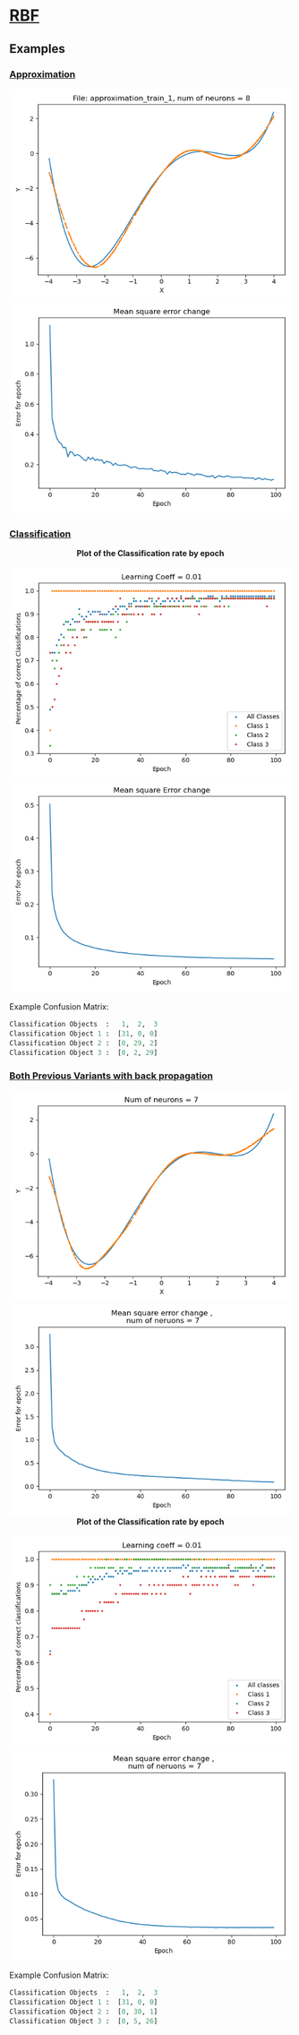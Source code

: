 # [RBF](https://github.com/ZdrzalikPrzemyslaw/Machine-Learning/tree/master/RadialBasisFunctionNetwork)

## Examples

### [Approximation](https://github.com/ZdrzalikPrzemyslaw/Machine-Learning/tree/master/RadialBasisFunctionNetwork/Approximation)

<p align="center">
    <img src="https://github.com/ZdrzalikPrzemyslaw/Machine-Learning/blob/master/.github/Approximation_RBF_Example_Plot.png"
     alt="Approximation plot"/>
  <br>
    <img src="https://github.com/ZdrzalikPrzemyslaw/Machine-Learning/blob/master/.github/Approximation_RBF_Example_Error.png"
     alt="Error plot"/>
</p>


### [Classification](https://github.com/ZdrzalikPrzemyslaw/Machine-Learning/tree/master/RadialBasisFunctionNetwork/Classification)

<p align="center">
 <b>
 Plot of the Classification rate by epoch
 </b>
 <br> <br>
    <img src="https://github.com/ZdrzalikPrzemyslaw/Machine-Learning/blob/master/.github/Classification_RBF_Example_Plot.png"
     alt="Classification plot"/>
<br>
    <img src="https://github.com/ZdrzalikPrzemyslaw/Machine-Learning/blob/master/.github/Classification_RBF_Example_Error.png"
     alt="Error plot"/>
     
 Example Confusion Matrix:
 </b>
</p>


```python
Classification Objects  :   1,  2,  3
Classification Object 1 :  [31, 0, 0]
Classification Object 2 :  [0, 29, 2]
Classification Object 3 :  [0, 2, 29]

```


### [Both Previous Variants with back propagation](https://github.com/ZdrzalikPrzemyslaw/Machine-Learning/tree/master/RadialBasisFunctionNetwork/ApproximationAndClassificationWithBackPropagation)

<p align="center">
<img src="https://github.com/ZdrzalikPrzemyslaw/Machine-Learning/blob/master/.github/Approximation_RBF_Example_Plot_backprop.png"
     alt="Approximation plot"/>
  <br>
    <img src="https://github.com/ZdrzalikPrzemyslaw/Machine-Learning/blob/master/.github/Approximation_RBF_Example_Error_backprop.png"
     alt="Error plot"/>
  <br>
 <b>
 Plot of the Classification rate by epoch
 </b>
 <br> <br>
    <img src="https://github.com/ZdrzalikPrzemyslaw/Machine-Learning/blob/master/.github/Classification_RBF_Example_Plot_backprop.png"
     alt="Classification plot"/>
<br>
    <img src="https://github.com/ZdrzalikPrzemyslaw/Machine-Learning/blob/master/.github/Classification_RBF_Example_Error_backprop.png"
     alt="Error plot"/>
     
 Example Confusion Matrix:
 
 </b>
</p>


```python
Classification Objects  :   1,  2,  3
Classification Object 1 :  [31, 0, 0]
Classification Object 2 :  [0, 30, 1]
Classification Object 3 :  [0, 5, 26]
```